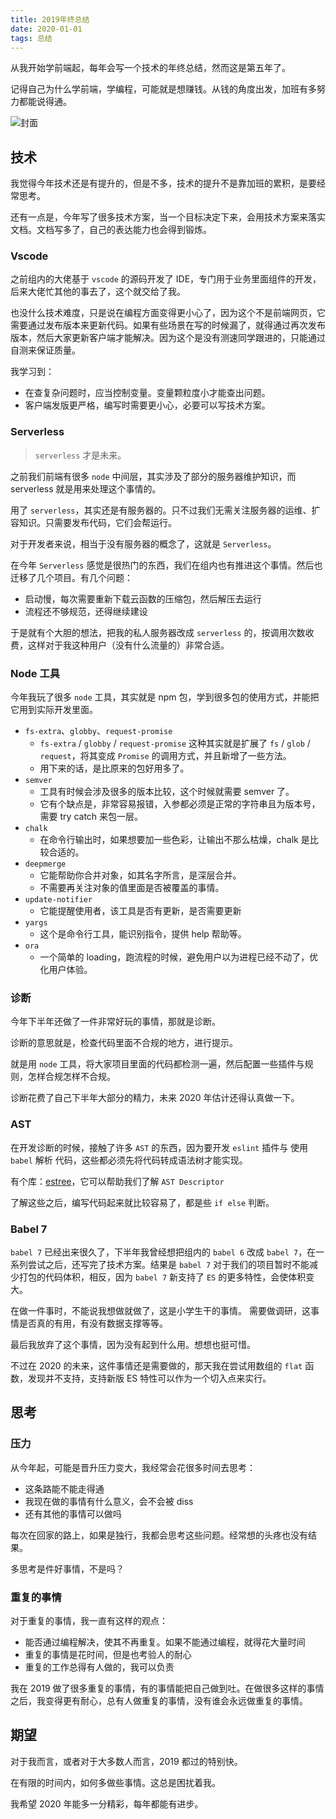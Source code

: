 ```yaml
---
title: 2019年终总结
date: 2020-01-01
tags: 总结
---
```


从我开始学前端起，每年会写一个技术的年终总结，然而这是第五年了。

记得自己为什么学前端，学编程，可能就是想赚钱。从钱的角度出发，加班有多努力都能说得通。

![封面](http://img.fengyuanzemin.com/blog/DSC00823_1.jpg?imageView2/2/w/1600/h/1200/q/75|watermark/2/text/QEZlbmc=/font/5b6u6L2v6ZuF6buR/fontsize/520/fill/I0ZGRkZGRg==/dissolve/77/gravity/SouthEast/dx/10/dy/10|imageslim)

<!--more-->

## 技术

我觉得今年技术还是有提升的，但是不多，技术的提升不是靠加班的累积，是要经常思考。

还有一点是，今年写了很多技术方案，当一个目标决定下来，会用技术方案来落实文档。文档写多了，自己的表达能力也会得到锻炼。

### Vscode

之前组内的大佬基于 `vscode` 的源码开发了 IDE，专门用于业务里面组件的开发，后来大佬忙其他的事去了，这个就交给了我。

也没什么技术难度，只是说在编程方面变得更小心了，因为这个不是前端网页，它需要通过发布版本来更新代码。如果有些场景在写的时候漏了，就得通过再次发布版本，然后大家更新客户端才能解决。因为这个是没有测速同学跟进的，只能通过自测来保证质量。

我学习到：

* 在查复杂问题时，应当控制变量。变量颗粒度小才能查出问题。
* 客户端发版更严格，编写时需要更小心，必要可以写技术方案。

### Serverless

> `serverless` 才是未来。

之前我们前端有很多 `node` 中间层，其实涉及了部分的服务器维护知识，而 serverless 就是用来处理这个事情的。

用了 `serverless`，其实还是有服务器的。只不过我们无需关注服务器的运维、扩容知识。只需要发布代码，它们会帮运行。

对于开发者来说，相当于没有服务器的概念了，这就是 `Serverless`。

在今年 `Serverless` 感觉是很热门的东西，我们在组内也有推进这个事情。然后也迁移了几个项目。有几个问题：

* 启动慢，每次需要重新下载云函数的压缩包，然后解压去运行
* 流程还不够规范，还得继续建设

于是就有个大胆的想法，把我的私人服务器改成 `serverless` 的，按调用次数收费，这样对于我这种用户（没有什么流量的）非常合适。

### Node 工具

今年我玩了很多 `node` 工具，其实就是 npm 包，学到很多包的使用方式，并能把它用到实际开发里面。

* `fs-extra`、`globby`、`request-promise`
	* `fs-extra` / `globby` / `request-promise` 这种其实就是扩展了 `fs` / `glob` / `request`，将其变成 `Promise` 的调用方式，并且新增了一些方法。
	* 用下来的话，是比原来的包好用多了。
* `semver`
	* 工具有时候会涉及很多的版本比较，这个时候就需要 semver 了。
	* 它有个缺点是，非常容易报错，入参都必须是正常的字符串且为版本号，需要 try catch 来包一层。
* `chalk`
	* 在命令行输出时，如果想要加一些色彩，让输出不那么枯燥，chalk 是比较合适的。
* `deepmerge`
	* 它能帮助你合并对象，如其名字所言，是深层合并。
	* 不需要再关注对象的值里面是否被覆盖的事情。
* `update-notifier`
	* 它能提醒使用者，该工具是否有更新，是否需要更新
* `yargs`
	* 这个是命令行工具，能识别指令，提供 help 帮助等。
* `ora`
	* 一个简单的 loading，跑流程的时候，避免用户以为进程已经不动了，优化用户体验。


### 诊断

今年下半年还做了一件非常好玩的事情，那就是诊断。

诊断的意思就是，检查代码里面不合规的地方，进行提示。

就是用 `node` 工具，将大家项目里面的代码都检测一遍，然后配置一些插件与规则，怎样合规怎样不合规。

诊断花费了自己下半年大部分的精力，未来 2020 年估计还得认真做一下。


### AST

在开发诊断的时候，接触了许多 `AST` 的东西，因为要开发 `eslint` 插件与 使用 `babel` 解析 代码，这些都必须先将代码转成语法树才能实现。

有个库：[estree](https://github.com/estree/estree)，它可以帮助我们了解 `AST Descriptor`

了解这些之后，编写代码起来就比较容易了，都是些 `if else` 判断。


### Babel 7

`babel 7` 已经出来很久了，下半年我曾经想把组内的 `babel 6` 改成 `babel 7`，在一系列尝试之后，还写完了技术方案。结果是 `babel 7` 对于我们的项目暂时不能减少打包的代码体积，相反，因为 `babel 7` 新支持了 `ES` 的更多特性，会使体积变大。

在做一件事时，不能说我想做就做了，这是小学生干的事情。
需要做调研，这事情是否真的有用，有没有数据支撑等等。

最后我放弃了这个事情，因为没有起到什么用。想想也挺可惜。

不过在 2020 的未来，这件事情还是需要做的，那天我在尝试用数组的 `flat` 函数，发现并不支持，支持新版 ES 特性可以作为一个切入点来实行。		

## 思考

### 压力

从今年起，可能是晋升压力变大，我经常会花很多时间去思考：

* 这条路能不能走得通
* 我现在做的事情有什么意义，会不会被 diss
* 还有其他的事情可以做吗

每次在回家的路上，如果是独行，我都会思考这些问题。经常想的头疼也没有结果。

多思考是件好事情，不是吗？

### 重复的事情

对于重复的事情，我一直有这样的观点：

* 能否通过编程解决，使其不再重复。如果不能通过编程，就得花大量时间
* 重复的事情是花时间，但是也考验人的耐心
* 重复的工作总得有人做的，我可以负责

我在 2019 做了很多重复的事情，有的事情能把自己做到吐。在做很多这样的事情之后，我变得更有耐心，总有人做重复的事情，没有谁会永远做重复的事情。

## 期望

对于我而言，或者对于大多数人而言，2019 都过的特别快。

在有限的时间内，如何多做些事情。这总是困扰着我。

我希望 2020 年能多一分精彩，每年都能有进步。
